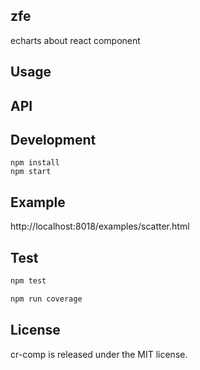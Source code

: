 ## zfe

echarts about react component

## Usage

## API

## Development

```
npm install
npm start
```

## Example

http://localhost:8018/examples/scatter.html

## Test
  ```js
  npm test
  
  npm run coverage
  ```

## License

cr-comp is released under the MIT license.
